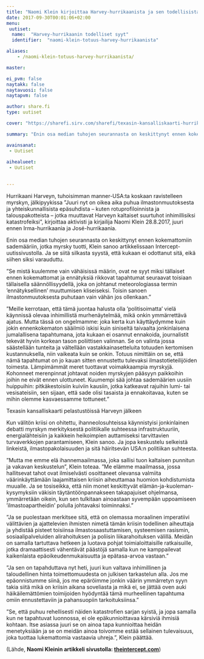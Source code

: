 ```yaml
---
title: "Naomi Klein kirjoittaa Harvey-hurrikaanista ja sen todellisista syistä"
date: 2017-09-30T00:01:06+02:00
menu:
 uutiset:
  name:  "Harvey-hurrikaanin todelliset syyt"
  identifier:  "naomi-klein-totuus-harvey-hurrikaanista"

aliases:
    - /naomi-klein-totuus-harvey-hurrikaanista/

master:

ei_pvm: false
naytakk: false
naytavuosi: false
naytapvm: false

author: share.fi
type: uutiset

cover: "https://sharefi.sirv.com/sharefi/texasin-kansalliskaarti-hurrikaani-harvey-moottoritie-tulvaveden-alla.jpg?cx=360&cw=686&cy=80"

summary: "Enin osa median tuhojen seurannasta on keskittynyt ennen kokemattomiin sademääriin, jotka myrsky tuotti, Klein sanoo artikkelissaan Intercept-uutissivustolla. Ja se siitä silkasta syystä, että kukaan ei odottanut sitä, eikä siihen siksi varauduttu."

avainsanat:
 - Uutiset
 
aihealueet:
 - Uutiset
 

---
```



<p class="alustus">Hurrikaani Harveyn, tuhoisimman manner-USA:ta koskaan ravistelleen myrskyn, jälkipyykissa ”Juuri nyt on oikea aika puhua ilmastonmuutoksesta ja yhteiskunnallisista epäsuhdista – kuten rotuprofiloinnista ja talouspakotteista – jotka muuttavat Harveyn kaltaiset suurtuhot inhimillisiksi katastrofeiksi”, kirjoittaa aktivisti ja kirjailija Naomi Klein 28.8.2017, juuri ennen Irma-hurrikaania ja José-hurrikaania.</p>
<p>Enin osa median tuhojen seurannasta on keskittynyt ennen kokemattomiin sademääriin, jotka myrsky tuotti, Klein sanoo artikkelissaan Intercept-uutissivustolla. Ja se siitä silkasta syystä, että kukaan ei odottanut sitä, eikä siihen siksi varauduttu.</p>
<p>”Se mistä kuulemme vain vähäisissä määrin, ovat ne syyt miksi tällaiset ennen kokemattomat ja ennätyksiä rikkovat tapahtumat seuraavat toisiaan tällaisella säännöllisyydellä, joka on johtanut meteorologiassa termin ’ennätyksellinen’ muuttumisen kliseiseksi. Toisin sanoen ilmastonmuutoksesta puhutaan vain vähän jos ollenkaan.”</p>
<p>”Meille kerrotaan, että tämä juontaa halusta olla ’politisoimatta’ vielä käynnissä olevaa inhimillistä murhenäytelmää, mikä onkin ymmärrettävä ajatus. Mutta tässä on ongelmamme: joka kerta kun käyttäydymme kuin jokin ennenkokematon sääilmiö iskisi kuin siniseltä taivaalta jonkinlaisena jumalallisena tapahtumana, jota kukaan ei osannut ennakoida, journalistit tekevät hyvin korkean tason poliittisen valinnan. Se on valinta jossa säästellään tunteita ja vältellään vastakkainasetteluita totuuden kertomisen kustannuksella, niin vaikeata kuin se onkin. Totuus nimittäin on se, että nämä tapahtumat on jo kauan sitten ennustettu tulevaksi ilmastotieteilijöiden toimesta. Lämpimämmät meret tuottavat voimakkaampia myrskyjä. Kohonneet merenpinnat johtavat noiden myrskyjen pääsyyn paikkoihin joihin ne eivät ennen ulottuneet. Kuumempi sää johtaa sademäärien uusiin huippuihin: pitkäkestoisiin kuiviin kausiin, jotka katkeavat rajuihin lumi- tai vesisateisiin, sen sijaan, että sade olisi tasaista ja ennakoitavaa, kuten se mihin olemme kasvaessamme tottuneet.”</p>

<p><img src="https://sharefi.sirv.com/sharefi/texasin-kansalliskaarti-hurrikaani-harvey-moottoritie-tulvaveden-alla.jpg" alt="" /><br />Texasin kansalliskaarti pelastustöissä Harveyn jälkeen</p>

<p>Kun välitön kriisi on ohitettu, ihanneolosuhteissa käynnistyisi jonkinlainen debatti myrskyn merkityksestä politiikalle suhteessa infrastruktuuriin, energialähteisiin ja kaikkein heikoimpien auttamiseksi tarvittavien turvaverkkojen parantamiseen, Klein sanoo. Ja jopa keskustelu selkeistä linkeistä, ilmastopakolaisuuden ja sitä häiritsevän USA:n politiikan suhteesta.</p>
<p>”Mutta me emme elä ihannemaailmassa, joka sallisi tuon kaltaisen punnitun ja vakavan keskustelun”, Klein toteaa. ”Me elämme maailmassa, jossa hallitsevat tahot ovat ilmiselvästi osoittaneet olevansa valmiita väärinkäyttämään laajamittaisen kriisin aiheuttamaa huomion kohdistumista muualle. Ja se tosiseikka, että niin monet keskittyvät elämän-ja-kuoleman-kysymyksiin väkisin täytäntöönpannakseen takapajuiset ohjelmansa, ymmärretään oikein, kun sen tulkitaan ainoastaan syvempään uppoamiseen ’ilmastoapartheidin’ polulla johtavaksi toiminnaksi.”</p>
<p>”Ja se puolestaan merkitsee sitä, että on olemassa moraalinen imperatiivi välittävien ja ajattelevien ihmisten nimetä tämän kriisin todellinen aiheuttaja ja yhdistää pisteet toisiinsa ilmastosaastuttamisen, systeemisen rasismin, sosiaalipalveluiden alirahoituksen ja poliisin liikarahoituksen välillä. Meidän on samalla tartuttava hetkeen ja luotava pohjat toimialoittaisille ratkaisuille, jotka dramaattisesti vähentävät päästöjä samalla kun ne kamppailevat kaikenlaista epäoikeudenmukaisuutta ja epätasa-arvoa vastaan.”</p>
<p>”Ja sen on tapahduttava nyt heti, juuri kun valtava inhimillinen ja taloudellinen hinta toimettomuudesta on julkisen tarkastelun alla. Jos me epäonnistumme siinä, jos me epäröimme jonkin väärin ymmärretyn syyn takia siitä mikä on kriisin aikana soveliasta ja mikä ei, se jättää oven auki häikäilemättömien toimijoiden hyödyntää tämä murheellinen tapahtuma omiin ennustettaviin ja pahansuopiin tarkoituksiinsa.”</p>
<p>”Se, että puhuu rehellisesti näiden katastrofien sarjan syistä, ja jopa samalla kun ne tapahtuvat luonnossa, ei ole epäkunnioittavaa kärsiviä ihmisiä kohtaan. Itse asiassa juuri se on ainoa tapa kunnioittaa heidän menetyksiään ja se on meidän ainoa toivomme estää sellainen tulevaisuus, joka tuottaa lukemattomia vastaavia uhreja.”, Klein päättää.</p>
<p>(Lähde, <b>Naomi Kleinin artikkeli sivustolla: <a href="//theintercept.com/2017/08/28/harvey-didnt-come-out-of-the-blue-now-is-the-time-to-talk-about-climate-change/"  target="_blank" rel="nofollow noopener" class="external">theintercept.com</a></b>)</p>